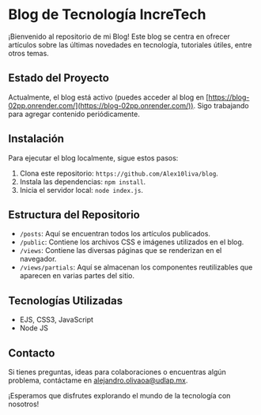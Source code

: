 # Blog de Tecnología IncreTech

¡Bienvenido al repositorio de mi Blog! Este blog se centra en ofrecer artículos sobre las últimas novedades en tecnología, tutoriales útiles, entre otros temas.

## Estado del Proyecto

Actualmente, el blog está activo (puedes acceder al blog en [https://blog-02pp.onrender.com/](https://blog-02pp.onrender.com/)). Sigo trabajando para agregar contenido periódicamente.

## Instalación

Para ejecutar el blog localmente, sigue estos pasos:

1. Clona este repositorio: `https://github.com/Alex10liva/blog`.
2. Instala las dependencias: `npm install`.
3. Inicia el servidor local: `node index.js`.

## Estructura del Repositorio

- `/posts`: Aquí se encuentran todos los artículos publicados.
- `/public`: Contiene los archivos CSS e imágenes utilizados en el blog.
- `/views`: Contiene las diversas páginas que se renderizan en el navegador.
- `/views/partials`: Aquí se almacenan los componentes reutilizables que aparecen en varias partes del sitio.

## Tecnologías Utilizadas

- EJS, CSS3, JavaScript
- Node JS

## Contacto

Si tienes preguntas, ideas para colaboraciones o encuentras algún problema, contáctame en alejandro.olivaoa@udlap.mx.

¡Esperamos que disfrutes explorando el mundo de la tecnología con nosotros!
